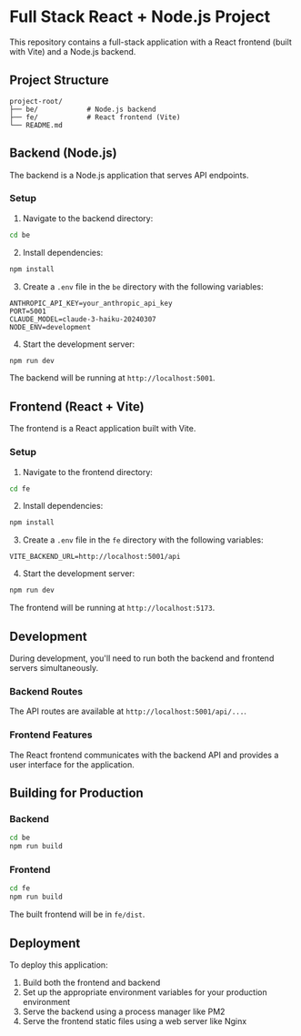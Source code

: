 # Full Stack React + Node.js Project

This repository contains a full-stack application with a React frontend (built with Vite) and a Node.js backend.

## Project Structure

```
project-root/
├── be/            # Node.js backend
├── fe/            # React frontend (Vite)
└── README.md
```

## Backend (Node.js)

The backend is a Node.js application that serves API endpoints.

### Setup

1. Navigate to the backend directory:

```bash
cd be
```

2. Install dependencies:

```bash
npm install
```

3. Create a `.env` file in the `be` directory with the following variables:

```
ANTHROPIC_API_KEY=your_anthropic_api_key
PORT=5001
CLAUDE_MODEL=claude-3-haiku-20240307
NODE_ENV=development
```

4. Start the development server:

```bash
npm run dev
```

The backend will be running at `http://localhost:5001`.

## Frontend (React + Vite)

The frontend is a React application built with Vite.

### Setup

1. Navigate to the frontend directory:

```bash
cd fe
```

2. Install dependencies:

```bash
npm install
```

3. Create a `.env` file in the `fe` directory with the following variables:

```
VITE_BACKEND_URL=http://localhost:5001/api
```

4. Start the development server:

```bash
npm run dev
```

The frontend will be running at `http://localhost:5173`.

## Development

During development, you'll need to run both the backend and frontend servers simultaneously.

### Backend Routes

The API routes are available at `http://localhost:5001/api/...`.

### Frontend Features

The React frontend communicates with the backend API and provides a user interface for the application.

## Building for Production

### Backend

```bash
cd be
npm run build
```

### Frontend

```bash
cd fe
npm run build
```

The built frontend will be in `fe/dist`.

## Deployment

To deploy this application:

1. Build both the frontend and backend
2. Set up the appropriate environment variables for your production environment
3. Serve the backend using a process manager like PM2
4. Serve the frontend static files using a web server like Nginx
